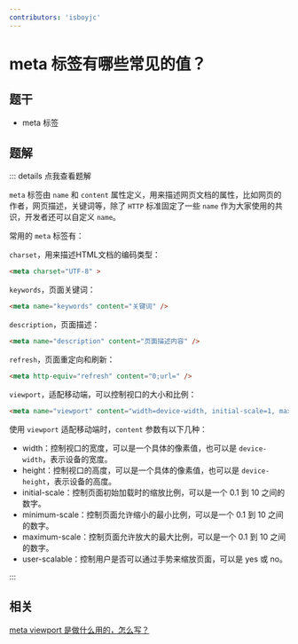 ```yaml
---
contributors: 'isboyjc'
---
```


# meta 标签有哪些常见的值？


## 题干

- meta 标签



## 题解

::: details 点我查看题解

`meta` 标签由 `name` 和 `content` 属性定义，用来描述网页文档的属性，比如网页的作者，网页描述，关键词等，除了 `HTTP` 标准固定了一些 `name` 作为大家使用的共识，开发者还可以自定义 `name`。

常用的 `meta` 标签有：

`charset`，用来描述HTML文档的编码类型：

```HTML
<meta charset="UTF-8" >
```

`keywords`，页面关键词：

```HTML
<meta name="keywords" content="关键词" />
```

`description`，页面描述：

```HTML
<meta name="description" content="页面描述内容" />
```

`refresh`，页面重定向和刷新：

```HTML
<meta http-equiv="refresh" content="0;url=" />
```

`viewport`，适配移动端，可以控制视口的大小和比例：

```HTML
<meta name="viewport" content="width=device-width, initial-scale=1, maximum-scale=1">
```


使用 `viewport` 适配移动端时，`content` 参数有以下几种：

- width：控制视口的宽度，可以是一个具体的像素值，也可以是 `device-width`，表示设备的宽度。
- height：控制视口的高度，可以是一个具体的像素值，也可以是 `device-height`，表示设备的高度。
- initial-scale：控制页面初始加载时的缩放比例，可以是一个 0.1 到 10 之间的数字。
- minimum-scale：控制页面允许缩小的最小比例，可以是一个 0.1 到 10 之间的数字。
- maximum-scale：控制页面允许放大的最大比例，可以是一个 0.1 到 10 之间的数字。
- user-scalable：控制用户是否可以通过手势来缩放页面，可以是 yes 或 no。


:::

## 相关

[meta viewport 是做什么用的，怎么写？](./020030_meta_viewport.md)